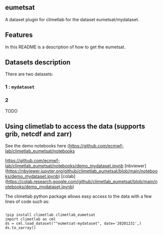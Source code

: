 ## eumetsat

A dataset plugin for climetlab for the dataset eumetsat/mydataset.


Features
--------

In this README is a description of how to get the eumetsat.

## Datasets description

There are two datasets: 

### 1 : `mydataset`


### 2
TODO


## Using climetlab to access the data (supports grib, netcdf and zarr)

See the demo notebooks here (https://github.com/ecmwf-lab/climetlab_eumetsat/notebooks

https://github.com/ecmwf-lab/climetlab_eumetsat/notebooks/demo_mydataset.ipynb
[nbviewer] (https://nbviewer.jupyter.org/github/climetlab_eumetsat/blob/main/notebooks/demo_mydataset.ipynb) 
[colab] (https://colab.research.google.com/github/climetlab_eumetsat/blob/main/notebooks/demo_mydataset.ipynb) 

The climetlab python package allows easy access to the data with a few lines of code such as:
```

!pip install climetlab climetlab_eumetsat
import climetlab as cml
ds = cml.load_dataset(""eumetsat-mydataset", date='20201231',)
ds.to_xarray()
```
